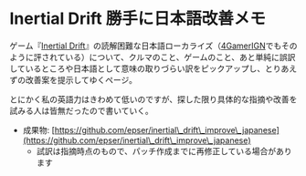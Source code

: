 # Inertial Drift 勝手に日本語改善メモ

ゲーム『[Inertial Drift](https://store.steampowered.com/app/1184480/Inertial\_Drift/?l=japanese)』の読解困難な日本語ローカライズ（[4Gamer](https://www.4gamer.net/games/040/G004096/20200918175/)[IGN](https://jp.ign.com/pcgame-ex/48931/feature/pc-inertial-drift)でもそのように評されている）について、クルマのこと、ゲームのこと、あと単純に誤訳しているところや日本語として意味の取りづらい訳をピックアップし、とりあえずの改善案を提示してゆくページ。

とにかく私の英語力はきわめて低いのですが、探した限り具体的な指摘や改善を試みる人は皆無だったので書いていく。

* 成果物: [https://github.com/epser/inertial\_drift\_improve\_japanese](https://github.com/epser/inertial\_drift\_improve\_japanese)
  * 試訳は指摘時点のもので、パッチ作成までに再修正している場合があります

